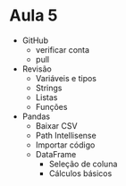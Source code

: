 # Aula 5

- GitHub
  - verificar conta
  - pull
- Revisão
  - Variáveis e tipos
  - Strings
  - Listas
  - Funções
- Pandas
  - Baixar CSV
  - Path Intellisense
  - Importar código
  - DataFrame
    - Seleção de coluna
    - Cálculos básicos
